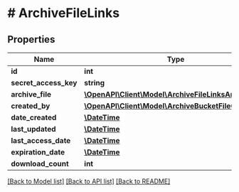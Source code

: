 # # ArchiveFileLinks

## Properties

Name | Type | Description | Notes
------------ | ------------- | ------------- | -------------
**id** | **int** |  | [optional]
**secret_access_key** | **string** |  | [optional]
**archive_file** | [**\OpenAPI\Client\Model\ArchiveFileLinksArchiveFile**](ArchiveFileLinksArchiveFile.md) |  | [optional]
**created_by** | [**\OpenAPI\Client\Model\ArchiveBucketFileCreatedBy**](ArchiveBucketFileCreatedBy.md) |  | [optional]
**date_created** | [**\DateTime**](\DateTime.md) |  | [optional]
**last_updated** | [**\DateTime**](\DateTime.md) |  | [optional]
**last_access_date** | [**\DateTime**](\DateTime.md) |  | [optional]
**expiration_date** | [**\DateTime**](\DateTime.md) |  | [optional]
**download_count** | **int** |  | [optional]

[[Back to Model list]](../../README.md#models) [[Back to API list]](../../README.md#endpoints) [[Back to README]](../../README.md)
